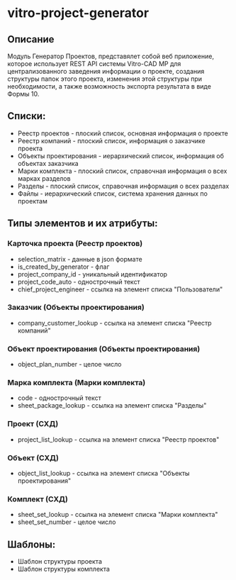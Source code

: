 # vitro-project-generator

## Описание
Модуль Генератор Проектов, представялет собой веб приложение, которое использует REST API системы Vitro-CAD MP для централизованного заведения информации о проекте, создания структуры папок этого проекта, изменения этой структуры при необходимости, а также возможность экспорта результата в виде Формы 10.

## Списки:
* Реестр проектов - плоский список, основная информация о проекте
* Реестр компаний - плоский список, информация о заказчике проекта
* Объекты проектирования - иерархический список, информация об объектах заказчика
* Марки комплекта  - плоский список, справочная информация о всех марках разделов
* Разделы - плоский список, справочная информация о всех разделах
* Файлы - иерархический список, система хранения данных по проектам

## Типы элементов и их атрибуты:

### Карточка проекта (Реестр проектов)
* selection_matrix - данные в json формате
* is_created_by_generator - флаг
* project_company_id - уникальный идентификатор
* project_code_auto - однострочный текст
* chief_project_engineer - ссылка на элемент списка "Пользователи"

### Заказчик (Объекты проектирования)
* company_customer_lookup - ссылка на элемент списка "Реестр компаний"

### Объект проектирования (Объекты проектирования)
* object_plan_number - целое число

### Марка комплекта (Марки комплекта)
* code - однострочный текст
* sheet_package_lookup - ссылка на элемент списка "Разделы"

### Проект (СХД)
* project_list_lookup - ссылка на элемент списка "Реестр проектов"

### Объект (СХД)
* object_list_lookup - ссылка на элемент списка "Объекты проектирования"

### Комплект (СХД)
* sheet_set_lookup - ссылка на элемент списка "Марки комплекта"
* sheet_set_number - целое число

## Шаблоны:
* Шаблон структуры проекта
* Шаблон структуры комплекта